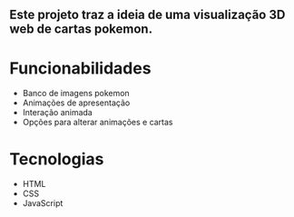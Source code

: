 ## Este projeto traz a ideia de uma visualização 3D web de cartas pokemon.

# Funcionabilidades

- Banco de imagens pokemon
- Animações de apresentação
- Interação animada
- Opções para alterar animações e cartas

# Tecnologias

- HTML
- CSS
- JavaScript
